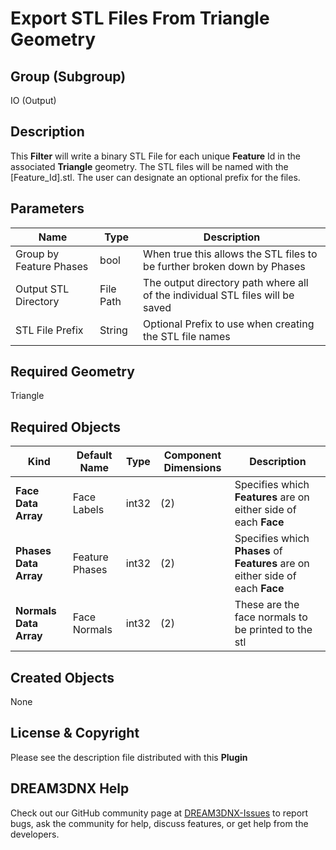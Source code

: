 # Export STL Files From Triangle Geometry

## Group (Subgroup)

IO (Output)

## Description

This **Filter** will write a binary STL File for each unique **Feature** Id in the associated **Triangle** geometry. The STL files will be named with the [Feature_Id].stl. The user can designate an optional prefix for the files.

## Parameters

| Name | Type | Description |
|------|------|------|
| Group by Feature Phases | bool | When true this allows the STL files to be further broken down by Phases |
| Output STL Directory | File Path | The output directory path where all of the individual STL files will be saved |
| STL File Prefix | String | Optional Prefix to use when creating the STL file names |

## Required Geometry

Triangle

## Required Objects

| Kind | Default Name | Type | Component Dimensions | Description |
|------|--------------|------|----------------------|-------------|
| **Face Data Array** | Face Labels | int32 | (2)  | Specifies which **Features** are on either side of each **Face** |
| **Phases Data Array** | Feature Phases | int32 | (2)  | Specifies which **Phases** of **Features** are on either side of each **Face** |
| **Normals Data Array** | Face Normals | int32 | (2)  | These are the face normals to be printed to the stl |

## Created Objects

None

## License & Copyright

Please see the description file distributed with this **Plugin**

## DREAM3DNX Help

Check out our GitHub community page at [DREAM3DNX-Issues](https://github.com/BlueQuartzSoftware/DREAM3DNX-Issues) to report bugs, ask the community for help, discuss features, or get help from the developers.



